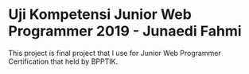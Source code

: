 # Uji Kompetensi Junior Web Programmer 2019 - Junaedi Fahmi

This project is final project that I use for Junior Web Programmer Certification that held by BPPTIK.
